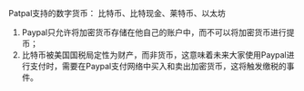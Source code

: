 Patpal支持的数字货币：
比特币、比特现金、莱特币、以太坊

1. Paypal只允许将加密货币存储在他自己的账户中，而不可以将加密货币进行提币；
2. 比特币被美国国税局定性为财产，而非货币，这意味着未来大家使用Paypal进行支付时，需要在Paypal支付网络中买入和卖出加密货币，这将触发缴税的事件。
